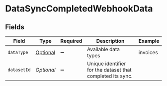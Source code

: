 # DataSyncCompletedWebhookData


## Fields

| Field                                                      | Type                                                       | Required                                                   | Description                                                | Example                                                    |
| ---------------------------------------------------------- | ---------------------------------------------------------- | ---------------------------------------------------------- | ---------------------------------------------------------- | ---------------------------------------------------------- |
| `dataType`                                                 | [Optional<DataType>](../../models/shared/DataType.md)      | :heavy_minus_sign:                                         | Available data types                                       | invoices                                                   |
| `datasetId`                                                | *Optional<String>*                                         | :heavy_minus_sign:                                         | Unique identifier for the dataset that completed its sync. |                                                            |